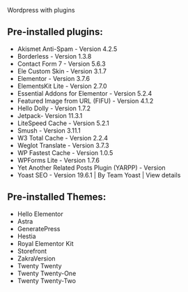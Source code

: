 Wordpress with plugins

## Pre-installed plugins:

* Akismet Anti-Spam - Version 4.2.5 
* Borderless - Version 1.3.8 
* Contact Form 7 - Version 5.6.3
* Ele Custom Skin - Version 3.1.7
* Elementor - Version 3.7.6
* ElementsKit Lite - Version 2.7.0
* Essential Addons for Elementor - Version 5.2.4
* Featured Image from URL (FIFU) - Version 4.1.2
* Hello Dolly - Version 1.7.2 
* Jetpack- Version 11.3.1
* LiteSpeed Cache - Version 5.2.1
* Smush - Version 3.11.1
* W3 Total Cache - Version 2.2.4 
* Weglot Translate - Version 3.7.3
* WP Fastest Cache - Version 1.0.5
* WPForms Lite - Version 1.7.6
* Yet Another Related Posts Plugin (YARPP) - Version
* Yoast SEO - Version 19.6.1 | By Team Yoast | View details

## Pre-installed Themes:

* Hello Elementor
* Astra
* GeneratePress
* Hestia
* Royal Elementor Kit
* Storefront
* ZakraVersion
* Twenty Twenty
* Twenty Twenty-One
* Twenty Twenty-Two

